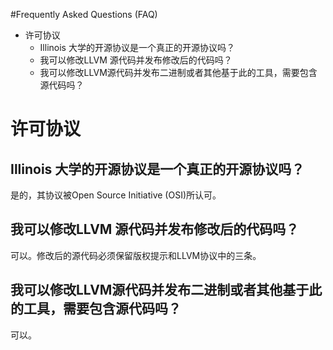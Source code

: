 #Frequently Asked Questions (FAQ)

* 许可协议
	* Illinois 大学的开源协议是一个真正的开源协议吗？
	* 我可以修改LLVM 源代码并发布修改后的代码吗？
	* 我可以修改LLVM源代码并发布二进制或者其他基于此的工具，需要包含源代码吗？

# 许可协议
## Illinois 大学的开源协议是一个真正的开源协议吗？

是的，其协议被Open Source Initiative (OSI)所认可。

## 我可以修改LLVM 源代码并发布修改后的代码吗？

可以。修改后的源代码必须保留版权提示和LLVM协议中的三条。

## 我可以修改LLVM源代码并发布二进制或者其他基于此的工具，需要包含源代码吗？

可以。
